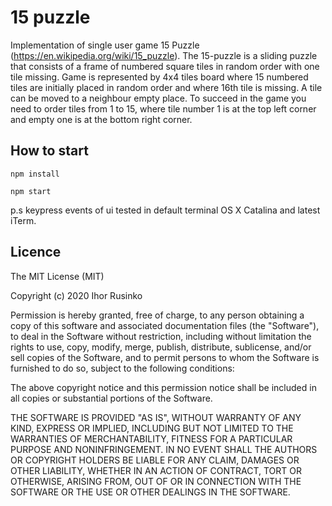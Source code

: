 # 15 puzzle
Implementation of single user game 15 Puzzle​ (https://en.wikipedia.org/wiki/15_puzzle).
The 15-puzzle is a sliding puzzle that consists of a frame of numbered square tiles in random
order with one tile missing. Game is represented by 4x4 tiles board where 15 numbered tiles are
initially placed in random order and where 16th tile is missing. A tile can be moved to a
neighbour empty place. To succeed in the game you need to order tiles from 1 to 15, where tile
number 1 is at the top left corner and empty one is at the bottom right corner.

## How to start
```
npm install
```
```
npm start
```
p.s keypress events of ui tested in default terminal OS X Catalina and latest iTerm.
## Licence
The MIT License (MIT)

Copyright (c) 2020 Ihor Rusinko

Permission is hereby granted, free of charge, to any person obtaining a copy of this software and associated documentation files (the "Software"), to deal in the Software without restriction, including without limitation the rights to use, copy, modify, merge, publish, distribute, sublicense, and/or sell copies of the Software, and to permit persons to whom the Software is furnished to do so, subject to the following conditions:

The above copyright notice and this permission notice shall be included in all copies or substantial portions of the Software.

THE SOFTWARE IS PROVIDED "AS IS", WITHOUT WARRANTY OF ANY KIND, EXPRESS OR IMPLIED, INCLUDING BUT NOT LIMITED TO THE WARRANTIES OF MERCHANTABILITY, FITNESS FOR A PARTICULAR PURPOSE AND NONINFRINGEMENT. IN NO EVENT SHALL THE AUTHORS OR COPYRIGHT HOLDERS BE LIABLE FOR ANY CLAIM, DAMAGES OR OTHER LIABILITY, WHETHER IN AN ACTION OF CONTRACT, TORT OR OTHERWISE, ARISING FROM, OUT OF OR IN CONNECTION WITH THE SOFTWARE OR THE USE OR OTHER DEALINGS IN THE SOFTWARE.